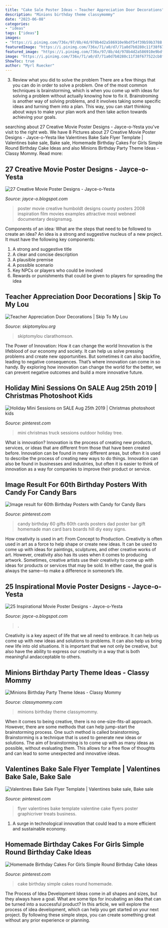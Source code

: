```yaml
---
title: "Cake Sale Poster Ideas ~ Teacher Appreciation Door Decorations"
description: "Minions birthday theme classymommy"
date: "2023-06-08"
categories:
- "ideas"
tags: ["ideas"]
images:
- "https://i.pinimg.com/736x/97/8b/4d/978b4d2a586910e9bdf54f39b59b3788.jpg"
featuredImage: "https://i.pinimg.com/736x/71/a0/d7/71a0d7b0280c11f38f677522cb8f8c8a.jpg"
featured_image: "https://i.pinimg.com/736x/97/8b/4d/978b4d2a586910e9bdf54f39b59b3788.jpg"
image: "https://i.pinimg.com/736x/71/a0/d7/71a0d7b0280c11f38f677522cb8f8c8a.jpg"
ShowToc: true
author: "Myrl Ruecker"
---
```



3. Review what you did to solve the problem
There are a few things that you can do in order to solve a problem. One of the most common techniques is brainstorming, which is when you come up with ideas for solving a problem without actually knowing how to fix it. Brainstroming is another way of solving problems, and it involves taking some specific ideas and turning them into a plan. This way, you can start thinking about ways to make your plan work and then take action towards achieving your goals.

	

		
searching about 27 Creative Movie Poster Designs - Jayce-o-Yesta you've visit to the right web. We have 8 Pictures about 27 Creative Movie Poster Designs - Jayce-o-Yesta like Valentines Bake Sale Flyer Template | Valentines bake sale, Bake sale, Homemade Birthday Cakes For Girls Simple Round Birthday Cake Ideas and also Minions Birthday Party Theme Ideas - Classy Mommy. Read more:
		
    
## 27 Creative Movie Poster Designs - Jayce-o-Yesta

<img loading=lazy src="http://2.bp.blogspot.com/-cuXUkliA8yM/TnRjUaBF2pI/AAAAAAAACpk/-HOT1JZb4bU/s1600/humboldt-county.jpg" onerror="this.onerror=null;this.src='https://tse4.mm.bing.net/th?id=OIP.wR925UWihyBHlagAfpWSbAHaK9&amp;pid=15.1';" alt="27 Creative Movie Poster Designs - Jayce-o-Yesta">

_Source: jayce-o.blogspot.com_

>poster movie creative humboldt designs county posters 2008 inspiration film movies examples attractive most webneel documentary designsmag. 

	

Components of an idea: What are the steps that need to be followed to create an idea?
An idea is a strong and suggestive nucleus of a new project. It must have the following key components:
1. A strong and suggestive title 
2. A clear and concise description 
3. A plausible premise 
4. A possible scenario 
5. Key NPCs or players who could be involved 
6. Rewards or punishments that could be given to players for spreading the idea 

    
## Teacher Appreciation Door Decorations | Skip To My Lou

<img loading=lazy src="https://www.skiptomylou.org/wp-content/uploads/2009/04/teacherappreciationdoor6.jpg" onerror="this.onerror=null;this.src='https://tse1.mm.bing.net/th?id=OIP.e7cTy04_XG_Wo9qRiRgN3wAAAA&amp;pid=15.1';" alt="Teacher Appreciation Door Decorations | Skip To My Lou">

_Source: skiptomylou.org_

>skiptomylou clarathomson. 

	

The Power of Innovation: How it can change the world
Innovation is the lifeblood of our economy and society. It can help us solve pressing problems and create new opportunities. But sometimes it can also backfire, leading to negative consequences. That’s where innovation can come in so handy. By exploring how innovation can change the world for the better, we can prevent negative outcomes and build a more innovative future.

    
## Holiday Mini Sessions On SALE Aug 25th 2019 | Christmas Photoshoot Kids

<img loading=lazy src="https://i.pinimg.com/736x/03/7d/c7/037dc7e23aa376e5a342621c12834a7d.jpg" onerror="this.onerror=null;this.src='https://tse3.mm.bing.net/th?id=OIP.Xl_DPJ_wsaYYh7viX4DQ-QHaKl&amp;pid=15.1';" alt="Holiday Mini Sessions on SALE Aug 25th 2019 | Christmas photoshoot kids">

_Source: pinterest.com_

>mini christmas truck sessions outdoor holiday tree. 

	

What is innovation?
Innovation is the process of creating new products, services, or ideas that are different from those that have been created before. Innovation can be found in many different areas, but often it is used to describe the process of creating new ways to do things. Innovation can also be found in businesses and industries, but often it is easier to think of innovation as a way for companies to improve their product or service.

    
## Image Result For 60th Birthday Posters With Candy For Candy Bars

<img loading=lazy src="https://i.pinimg.com/736x/97/8b/4d/978b4d2a586910e9bdf54f39b59b3788.jpg" onerror="this.onerror=null;this.src='https://tse2.mm.bing.net/th?id=OIP.xeE_-w3CRZsaQnwvkGtWUQAAAA&amp;pid=15.1';" alt="Image result for 60th Birthday Posters with Candy for Candy Bars">

_Source: pinterest.com_

>candy birthday 60 gifts 60th cards posters dad poster bar gift homemade man card bars boards hill diy easy signs. 

	

How creativity is used in art: From Concept to Production.
Creativity is often used in art as a force to help shape or create new ideas. It can be used to come up with ideas for paintings, sculptures, and other creative works of art. However, creativity also has its uses when it comes to producing artwork. Sometimes, creative artists use their creativity to come up with ideas for products or services that may be sold. In either case, the goal is always the same—to make a difference in someone’s life.

    
## 25 Inspirational Movie Poster Designs - Jayce-o-Yesta

<img loading=lazy src="https://2.bp.blogspot.com/-vH-lphDikDI/UIWyfHjf3GI/AAAAAAAAMQ0/AmrlfUOze4c/s1600/inspirational-movie-poster-designs-23.jpg" onerror="this.onerror=null;this.src='https://tse1.mm.bing.net/th?id=OIP.lBDJMM808pP1G9Ko_whSgwHaK9&amp;pid=15.1';" alt="25 Inspirational Movie Poster Designs - Jayce-o-Yesta">

_Source: jayce-o.blogspot.com_

>. 

	

Creativity is a key aspect of life that we all need to embrace. It can help us come up with new ideas and solutions to problems. It can also help us bring new life into old situations. It is important that we not only be creative, but also have the ability to express our creativity in a way that is both meaningful andacceptable to others.

    
## Minions Birthday Party Theme Ideas - Classy Mommy

<img loading=lazy src="http://classymommy.com/wp-content/uploads/2015/08/IMG_0598.jpg" onerror="this.onerror=null;this.src='https://tse1.mm.bing.net/th?id=OIP.9BjioKepljnWhUz8jmRmqAHaKX&amp;pid=15.1';" alt="Minions Birthday Party Theme Ideas - Classy Mommy">

_Source: classymommy.com_

>minions birthday theme classymommy. 

	

When it comes to being creative, there is no one-size-fits-all approach. However, there are some methods that can help jump-start the brainstorming process. One such method is called brainstorming. Brainstorming is a technique that is used to generate new ideas or solutions. The aim of brainstorming is to come up with as many ideas as possible, without evaluating them. This allows for a free flow of thoughts and can lead to some unexpected and innovative ideas.

    
## Valentines Bake Sale Flyer Template | Valentines Bake Sale, Bake Sale

<img loading=lazy src="https://i.pinimg.com/736x/1d/68/a8/1d68a8d2ffb270f7af383d8007e9d285--bake-sale-flyer-flyer-template.jpg" onerror="this.onerror=null;this.src='https://tse2.mm.bing.net/th?id=OIP.bXE6VTRaqNBnGlBccv-hrgHaOj&amp;pid=15.1';" alt="Valentines Bake Sale Flyer Template | Valentines bake sale, Bake sale">

_Source: pinterest.com_

>flyer valentines bake template valentine cake flyers poster graphicriver treats business. 

	

1. A surge in technological innovation that could lead to a more efficient and sustainable economy. 

    
## Homemade Birthday Cakes For Girls Simple Round Birthday Cake Ideas

<img loading=lazy src="https://i.pinimg.com/736x/71/a0/d7/71a0d7b0280c11f38f677522cb8f8c8a.jpg" onerror="this.onerror=null;this.src='https://tse4.mm.bing.net/th?id=OIP.zQs4nBwrpXLSqr1Y3qZnEwHaLK&amp;pid=15.1';" alt="Homemade Birthday Cakes For Girls Simple Round Birthday Cake Ideas">

_Source: pinterest.com_

>cake birthday simple cakes round homemade. 

	

The Process of Idea Development
Ideas come in all shapes and sizes, but they always have a goal. What are some tips for incubating an idea that can be turned into a successful product? 
In this article, we will explore the process of idea development, which can help you get started on your next project. By following these simple steps, you can create something great without any prior experience or planning.

